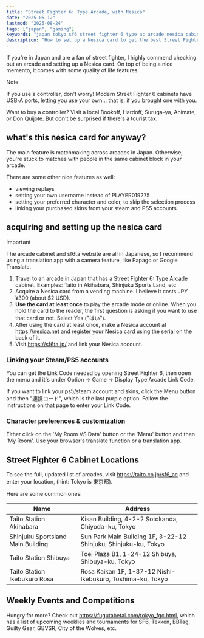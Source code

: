 ```yaml
---
title: "Street Fighter 6: Type Arcade, with Nesica"
date: "2025-05-12"
lastmod: "2025-08-24"
tags: ["japan", "gaming"]
keywords: "japan tokyo sf6 street fighter 6 type ac arcade nesica cabinet cab weeklies"
description: "How to set up a Nesica card to get the best Street Fighter 6 experience in Japan."
---
```


If you're in Japan and are a fan of street fighter, I highly commend checking
out an arcade and setting up a Nesica card. On top of being a nice memento, it
comes with some quality of life features.

> [!NOTE]
> If you use a controller, don't worry! Modern Street Fighter 6 cabinets have
> USB-A ports, letting you use your own... that is, if you brought one with you.
>
> Want to buy a controller? Visit a local Bookoff, Hardoff, Suruga-ya, Animate,
> or Don Quijote. But don't be surprised if there's a tourist tax.

## what's this nesica card for anyway?

The main feature is matchmaking across arcades in Japan. Otherwise, you're stuck
to matches with people in the same cabinet block in your arcade.

There are some other nice features as well:

- viewing replays
- setting your own username instead of PLAYER019275
- setting your preferred character and color, to skip the selection process
- linking your purchased skins from your steam and PS5 accounts

## acquiring and setting up the nesica card

> [!IMPORTANT]
> The arcade cabinet and sf6ta website are all in Japanese, so I recommend using
> a translation app with a camera feature, like Papago or Google Translate.

1. Travel to an arcade in Japan that has a Street Fighter 6: Type Arcade
   cabinet. Examples: Taito in Akihabara, Shinjuku Sports Land, etc
1. Acquire a Nesica card from a vending machine. I believe it costs JPY ¥300
   (about $2 USD).
1. **Use the card at least once** to play the arcade mode or online. When you
   hold the card to the reader, the first question is asking if you want to use
   that card or not. Select Yes ("はい").
1. After using the card at least once, make a Nesica account at
   https://nesica.net and register your Nesica card using the serial on the back
   of it.
1. Visit https://sf6ta.jp/ and link your Nesica account.

### Linking your Steam/PS5 accounts

You can get the Link Code needed by opening Street Fighter 6, then open the menu
and it's under Option -> Game -> Display Type Arcade Link Code.

If you want to link your ps5/steam account and skins, click the Menu button and
then "連携コード", which is the last purple option. Follow the instructions on
that page to enter your Link Code.

### Character preferences & customization

Either click on the 'My Room VS Data' button or the 'Menu' button and then 'My
Room'. Use your browser's translate function or a translation app.

## Street Fighter 6 Cabinet Locations

To see the full, updated list of arcades, visit https://taito.co.jp/sf6_ac and
enter your location, (hint: Tokyo is 東京都).

Here are some common ones:

| Name                              | Address                                                         |
| --------------------------------- | --------------------------------------------------------------- |
| Taito Station Akihabara           | Kisan Building, 4-2-2 Sotokanda, Chiyoda-ku, Tokyo              |
| Shinjuku Sportsland Main Building | Sun Park Main Building 1F, 3-22-12 Shinjuku, Shinjuku-ku, Tokyo |
| Taito Station Shibuya             | Toei Plaza B1, 1-24-12 Shibuya, Shibuya-ku, Tokyo               |
| Taito Station Ikebukuro Rosa      | Rosa Kaikan 1F, 1-37-12 Nishi-Ikebukuro, Toshima-ku, Tokyo      |

## Weekly Events and Competitions

Hungry for more? Check out https://fugutabetai.com/tokyo_fgc.html, which has a
list of upcoming weeklies and tournaments for SF6, Tekken, BBTag, Guilty Gear,
GBVSR, City of the Wolves, etc.
